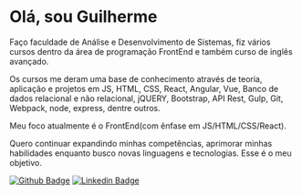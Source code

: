 # Olá, sou Guilherme

Faço faculdade de Análise e Desenvolvimento de Sistemas, fiz vários cursos dentro da área de programação FrontEnd e também curso de inglês avançado.

Os cursos me deram uma base de conhecimento através de teoria, aplicação e projetos em JS, HTML, CSS, React, Angular, Vue, Banco de dados relacional e não relacional, jQUERY, Bootstrap, API Rest, Gulp, Git, Webpack, node, express, dentre outros.

Meu foco atualmente é o FrontEnd(com ênfase em JS/HTML/CSS/React).

Quero continuar expandindo minhas competências, aprimorar minhas habilidades enquanto busco novas linguagens e tecnologias. Esse é o meu objetivo.

[![Github Badge](https://img.shields.io/badge/-Github-000?style=flat-square&logo=Github&logoColor=white&link=https://github.com/fagnerpsantos)](https://github.com/sirguilhermeoliveira)
[![Linkedin Badge](https://img.shields.io/badge/-LinkedIn-blue?style=flat-square&logo=Linkedin&logoColor=white&link=https://www.linkedin.com/in/fagnerpsantos/)](https://www.linkedin.com/in/guilherme-oliveira-27080910b/)
